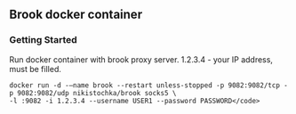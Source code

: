## Brook docker container

### Getting Started

Run docker container with brook proxy server. 1.2.3.4 - your IP address, must be filled.

```
docker run -d -—name brook --restart unless-stopped -p 9082:9082/tcp -p 9082:9082/udp nikistochka/brook socks5 \
-l :9082 -i 1.2.3.4 --username USER1 --password PASSWORD</code>
```
